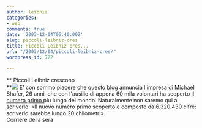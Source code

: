 ```yaml
---
author: leibniz
categories:
- web
comments: true
date: '2003-12-04T06:40:00Z'
slug: piccoli-leibniz-cres
title: Piccoli Leibniz cres...
url: "/2003/12/04/piccoli-leibniz-cres/"
wordpress_id: 722

---
```

**   Piccoli Leibniz crescono   
**![](https://www.sdbizadv.com/images/numbers.gif) E' con sommo piacere che questo blog annuncia l'impresa di Michael Shafer, 26 anni, che con l'ausilio di appena 60 mila volontari ha scoperto il  [ numero primo ](https://www.corriere.it/edicola/index.jsp?path=TUTTI_GLI_ARTICOLI&doc=APR)piu lungo del mondo. Naturalmente non saremo qui a scriverlo: «Il nuovo numero primo scoperto e composto da 6.320.430 cifre: scriverlo sarebbe lungo 20 chilometri».   
Corriere della sera
